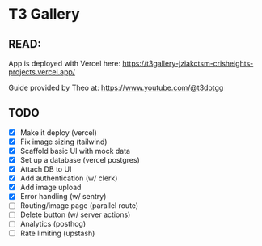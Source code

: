 # T3 Gallery

## READ:

App is deployed with Vercel here: https://t3gallery-jziakctsm-crisheights-projects.vercel.app/

Guide provided by Theo at: https://www.youtube.com/@t3dotgg

## TODO

- [x] Make it deploy (vercel)
- [x] Fix image sizing (tailwind)
- [x] Scaffold basic UI with mock data
- [x] Set up a database (vercel postgres)
- [x] Attach DB to UI
- [x] Add authentication (w/ clerk)
- [x] Add image upload
- [x] Error handling (w/ sentry)
- [ ] Routing/image page (parallel route)
- [ ] Delete button (w/ server actions)
- [ ] Analytics (posthog)
- [ ] Rate limiting (upstash)

